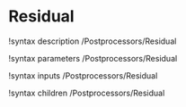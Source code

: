<!-- MOOSE Documentation Stub: Remove this when content is added. -->

# Residual

!syntax description /Postprocessors/Residual

!syntax parameters /Postprocessors/Residual

!syntax inputs /Postprocessors/Residual

!syntax children /Postprocessors/Residual

